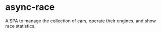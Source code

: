 # async-race
A SPA to manage the collection of cars, operate their engines, and show race statistics.
